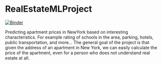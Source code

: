 # RealEstateMLProject
[![Binder](https://mybinder.org/badge_logo.svg)](https://mybinder.org/v2/gh/itayisraelov/RealEstateMLProject.git/master)

Predicting apartment prices in NewYork based on interesting characteristics. For example rating of schools in the area, parking, hotels, public transportation, and more… The general goal of the project is that given the address of an apartment in New York, we can easily calculate the price of the apartment, even for a person who does not understand real estate at all.
